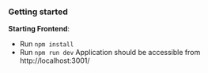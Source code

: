 ### Getting started

 **Starting Frontend**:
   - Run `npm install`
   - Run `npm run dev` Application should be accessible from http://localhost:3001/


   
